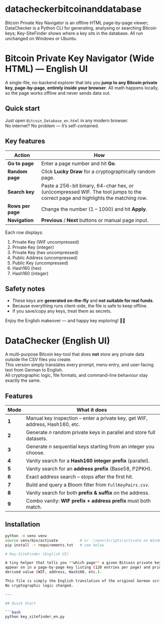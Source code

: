 # datacheckerbitcoinanddatabase
Bitcoin Private Key Navigator is an offline HTML page-by-page viewer; DataChecker is a Python CLI for generating, analysing or searching Bitcoin keys; Key-SiteFinder shows where a key sits in the database. All run unchanged on Windows or Ubuntu.

# Bitcoin Private Key Navigator (Wide HTML) — English UI

A single-file, no-backend explorer that lets you **jump to any Bitcoin private
key, page-by-page, entirely inside your browser**.  All math happens locally,
so the page works offline and never sends data out.

## Quick start

Just open `Bitcoin_Database_en.html` in any modern browser.  
No internet? No problem — it’s self-contained.

## Key features

| Action | How |
| ------ | --- |
| **Go to page** | Enter a page number and hit **Go**. |
| **Random page** | Click **Lucky Draw** for a cryptographically random page. |
| **Search key** | Paste a 256-bit binary, 64-char hex, or (un)compressed WIF. The tool jumps to the correct page and highlights the matching row. |
| **Rows per page** | Change the number (1 – 1000) and hit **Apply**. |
| **Navigation** | **Previous** / **Next** buttons or manual page input. |

Each row displays:

1. Private Key (WIF uncompressed)  
2. Private Key (integer)  
3. Private Key (hex uncompressed)  
4. Public Address (uncompressed)  
5. Public Key (uncompressed)  
6. Hash160 (hex)  
7. Hash160 (integer)

## Safety notes

* These keys are **generated on-the-fly** and **not suitable for real funds**.
* Because everything runs client-side, the file is safe to keep offline.
* If you save/copy any keys, treat them as secrets.

Enjoy the English makeover — and happy key exploring! 🔑🚀

# DataChecker (English UI)

A multi-purpose Bitcoin key-tool that does **not** store any private data outside the CSV files you create.  
This version simply translates every prompt, menu entry, and user-facing text from German to English.  
All cryptographic logic, file formats, and command-line behaviour stay exactly the same.

## Features

| Mode | What it does |
|------|--------------|
| **1** | Manual key inspection – enter a private key, get WIF, address, Hash160, etc. |
| **2** | Generate *n* random private keys in parallel and store full datasets. |
| **3** | Generate *n* sequential keys starting from an integer you choose. |
| **4** | Vanity search for a **Hash160 integer prefix** (parallel). |
| **5** | Vanity search for an **address prefix** (Base58, P2PKH). |
| **6** | Exact address search – stops after the first hit. |
| **7** | Build and query a Bloom filter from `FullKeyPairs.csv`. |
| **8** | Vanity search for both **prefix & suffix** on the address. |
| **9** | Combo vanity: **WIF prefix + address prefix** must both match. |

## Installation

```bash
python -m venv venv
source venv/bin/activate          # or .\venv\Scripts\activate on Windows
pip install -r requirements.txt   # see below

# Key-SiteFinder (English UI)

A tiny helper that tells you **which page** a given Bitcoin private key would
appear on in a page-by-page key listing (120 entries per page) and prints every
derived value (WIF, address, Hash160, etc.).

This file is simply the English translation of the original German script.
No cryptographic logic changed.

---

## Quick Start

```bash
python key_sitefinder_en.py
